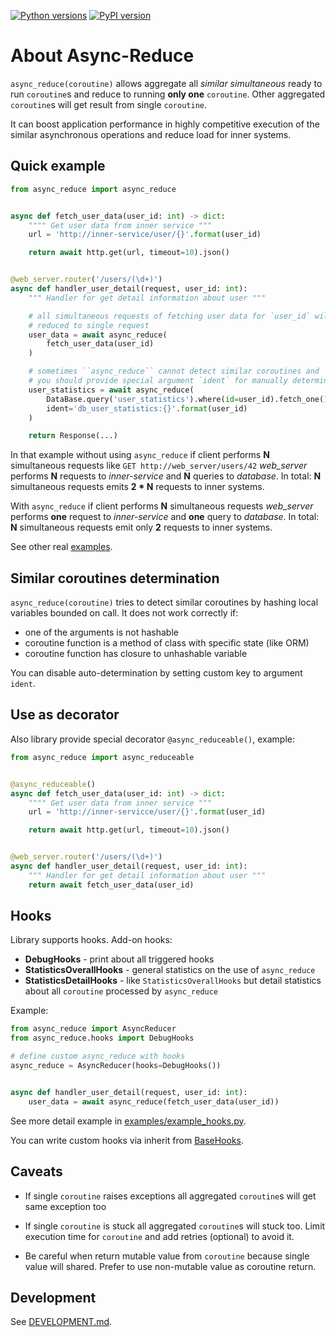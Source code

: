 [![Python versions](https://img.shields.io/badge/python-3.7%2C%203.8%2C%203.9%2C%203.10-green.svg)]()
[![PyPI version](https://badge.fury.io/py/async-reduce.svg)](https://pypi.org/project/async-reduce/)


About Async-Reduce
==================

``async_reduce(coroutine)`` allows aggregate all *similar simultaneous*
ready to run `coroutine`s and reduce to running **only one** `coroutine`.
Other aggregated `coroutine`s will get result from single `coroutine`.

It can boost application performance in highly competitive execution of the
similar asynchronous operations and reduce load for inner systems.


Quick example
-------------

```python
from async_reduce import async_reduce


async def fetch_user_data(user_id: int) -> dict:
    """" Get user data from inner service """
    url = 'http://inner-service/user/{}'.format(user_id)

    return await http.get(url, timeout=10).json()


@web_server.router('/users/(\d+)')
async def handler_user_detail(request, user_id: int):
    """ Handler for get detail information about user """

    # all simultaneous requests of fetching user data for `user_id` will
    # reduced to single request
    user_data = await async_reduce(
        fetch_user_data(user_id)
    )

    # sometimes ``async_reduce`` cannot detect similar coroutines and
    # you should provide special argument `ident` for manually determination
    user_statistics = await async_reduce(
        DataBase.query('user_statistics').where(id=user_id).fetch_one(),
        ident='db_user_statistics:{}'.format(user_id)
    )

    return Response(...)
```

In that example without using ``async_reduce`` if client performs **N**
simultaneous requests like `GET http://web_server/users/42` *web_server*
performs **N** requests to *inner-service* and **N** queries to *database*.
In total: **N** simultaneous requests emits **2 * N** requests to inner systems.

With ``async_reduce`` if client performs **N** simultaneous requests *web_server*
performs **one** request to *inner-service* and **one** query to *database*.
In total: **N** simultaneous requests emit only **2** requests to inner systems.

See other real [examples](https://github.com/sirkonst/async-reduce/tree/master/examples).


Similar coroutines determination
--------------------------------

``async_reduce(coroutine)`` tries to detect similar coroutines by hashing
local variables bounded on call. It does not work correctly if:

* one of the arguments is not hashable
* coroutine function is a method of class with specific state (like ORM)
* coroutine function has closure to unhashable variable

You can disable auto-determination by setting custom key to argument ``ident``.


Use as decorator
----------------

Also library provide special decorator ``@async_reduceable()``, example:

```python
from async_reduce import async_reduceable


@async_reduceable()
async def fetch_user_data(user_id: int) -> dict:
    """" Get user data from inner service """
    url = 'http://inner-servicce/user/{}'.format(user_id)

    return await http.get(url, timeout=10).json()


@web_server.router('/users/(\d+)')
async def handler_user_detail(request, user_id: int):
    """ Handler for get detail information about user """
    return await fetch_user_data(user_id)
```


Hooks
-----

Library supports hooks. Add-on hooks:

* **DebugHooks** - print about all triggered hooks
* **StatisticsOverallHooks** - general statistics on the use of `async_reduce`
* **StatisticsDetailHooks** - like `StatisticsOverallHooks` but detail statistics
about all `coroutine` processed by `async_reduce`

Example:

```python
from async_reduce import AsyncReducer
from async_reduce.hooks import DebugHooks

# define custom async_reduce with hooks
async_reduce = AsyncReducer(hooks=DebugHooks())


async def handler_user_detail(request, user_id: int):
    user_data = await async_reduce(fetch_user_data(user_id))
```

See more detail example in [examples/example_hooks.py](https://github.com/sirkonst/async-reduce/blob/master/examples/example_hooks.py).

You can write custom hooks via inherit from [BaseHooks](https://github.com/sirkonst/async-reduce/blob/master/async_reduce/hooks/base.py).


Caveats
-------

* If single `coroutine` raises exceptions all aggregated `coroutine`s will get
same exception too

* If single `coroutine` is stuck all aggregated `coroutine`s will stuck too.
Limit execution time for `coroutine` and add retries (optional) to avoid it.

* Be careful when return mutable value from `coroutine` because single value
will shared. Prefer to use non-mutable value as coroutine return.


Development
-----------

See [DEVELOPMENT.md](https://github.com/sirkonst/async-reduce/blob/master/DEVELOPMENT.md).
